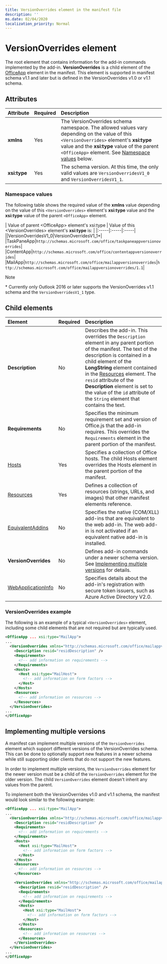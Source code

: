 ```yaml
---
title: VersionOverrides element in the manifest file
description: ''
ms.date: 02/04/2020
localization_priority: Normal
---
```


# VersionOverrides element

The root element that contains information for the add-in commands implemented by the add-in. **VersionOverrides** is a child element of the [OfficeApp](./officeapp.md) element in the manifest. This element is supported in manifest schema v1.1 and later but is defined in the VersionOverrides v1.0 or v1.1 schema.

## Attributes

|  Attribute  |  Required  |  Description  |
|:-----|:-----|:-----|
|  **xmlns**       |  Yes  |  The VersionOverrides schema namespace. The allowed values vary depending on the value of this `<VersionOverrides>` element's **xsi:type** value and the **xsi:type** value of the parent `<OfficeApp>` element. See [Namespace values](#namespace-values) below.|
|  **xsi:type**  |  Yes  | The schema version. At this time, the only valid values are `VersionOverridesV1_0` and `VersionOverridesV1_1`. |

### Namespace values

The following table shows the required value of the **xmlns** value depending on the value of this `<VersionOverrides>` element's **xsi:type** value and the **xsi:type** value of the parent `<OfficeApp>` element.


|  Value of parent \<OfficeApp\> element's xsi:type   | Value of this  \<VersionOverrides\> element's **xsi:type** is:  |
|:-----|:-----|:-----|
||VersionOverridesV1_0|VersionOverridesV1_1\*|
|TaskPaneApp|`http://schemas.microsoft.com/office/taskpaneappversionoverrides`|
|ContentApp|`http://schemas.microsoft.com/office/contentappversionoverrides`|
|MailApp|`http://schemas.microsoft.com/office/mailappversionoverrides`|`http://schemas.microsoft.com/office/mailappversionoverrides/1.1`|

> [!NOTE]
> \* Currently only Outlook 2016 or later supports the VersionOverrides v1.1 schema and the `VersionOverridesV1_1` type.

## Child elements

|  Element |  Required  |  Description  |
|:-----|:-----|:-----|
|  **Description**    |  No   |  Describes the add-in. This overrides the `Description` element in any parent portion of the manifest. The text of the description is contained in a child element of the **LongString** element contained in the [Resources](./resources.md) element. The `resid` attribute of the **Description** element is set to the value of the `id` attribute of the `String` element that contains the text.|
|  **Requirements**  |  No   |  Specifies the minimum requirement set and version of Office.js that the add-in requires. This overrides the  `Requirements` element in the parent portion of the manifest.|
|  [Hosts](./hosts.md)                |  Yes  |  Specifies a collection of Office hosts. The child  Hosts element overrides the Hosts element in the parent portion of the manifest.  |
|  [Resources](./resources.md)    |  Yes  | Defines a collection of resources (strings, URLs, and images) that other manifest elements reference.|
|  [EquivalentAddins](./equivalentaddins.md)    |  No  | Specifies the native (COM/XLL) add-ins that are equivalent to the web add-in. The web add-in is not activated if an equivalent native add-in is installed.|
|  **VersionOverrides**    |  No  | Defines add-in commands under a newer schema version. See [Implementing multiple versions](#implementing-multiple-versions) for details. |
|  [WebApplicationInfo](./webapplicationinfo.md)    |  No  | Specifies details about the add-in's registration with secure token issuers, such as Azure Active Directory V2.0. |

### VersionOverrides example

The following is an example of a typical `<VersionOverrides>` element, including some child elements that are not required but are typically used.

```xml
<OfficeApp ... xsi:type="MailApp">
...
  <VersionOverrides xmlns="http://schemas.microsoft.com/office/mailappversionoverrides" xsi:type="VersionOverridesV1_0">
    <Description resid="residDescription" />
    <Requirements>
      <!-- add information on requirements -->
    </Requirements>
    <Hosts>
      <Host xsi:type="MailHost">
        <!-- add information on form factors -->
      </Host>
    </Hosts>
    <Resources>
      <!-- add information on resources -->
    </Resources>
  </VersionOverrides>
...
</OfficeApp>
```

## Implementing multiple versions

A manifest can implement multiple versions of the `VersionOverrides` element which support different versions of the VersionOverrides schema. This can be done to optionally support new features in a newer schema while still supporting older clients that do not support the new features.

In order to implement multiple versions, the `VersionOverrides` element for the newer version must be a child of the `VersionOverrides` element for the older version. The child `VersionOverrides` element doesn't inherit any values from the parent.

To implement both the VersionOverrides v1.0 and v1.1 schema, the manifest would look similar to the following example:

```xml
<OfficeApp ... xsi:type="MailApp">
...
  <VersionOverrides xmlns="http://schemas.microsoft.com/office/mailappversionoverrides" xsi:type="VersionOverridesV1_0">
    <Description resid="residDescription" />
    <Requirements>
      <!-- add information on requirements -->
    </Requirements>
    <Hosts>
      <Host xsi:type="MailHost">
        <!-- add information on form factors -->
      </Host>
    </Hosts>
    <Resources>
      <!-- add information on resources -->
    </Resources>

    <VersionOverrides xmlns="http://schemas.microsoft.com/office/mailappversionoverrides/1.1" xsi:type="VersionOverridesV1_1">
      <Description resid="residDescription" />
      <Requirements>
        <!-- add information on requirements -->
      </Requirements>
      <Hosts>
        <Host xsi:type="MailHost">
          <!-- add information on form factors -->
        </Host>
      </Hosts>
      <Resources>
        <!-- add information on resources -->
      </Resources>
    </VersionOverrides>  
  </VersionOverrides>
...
</OfficeApp>
```
